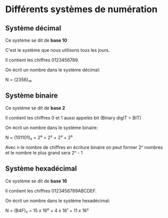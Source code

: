 # Différents systèmes de numération

## Système décimal

Ce système se dit de **base 10**

C'est le système que nous utilisons tous les jours.

Il contient les chiffres 0123456789.

On écrit un nombre dans le système décimal:

N = (2356)₁₀

## Système binaire

Ce système se dit de **base 2**

Il contient les chiffres 0 et 1 aussi appelés bit (Binary digIT = BIT)

On écrit un nombre dans le système binaire: 

N = (101101)₂ = 2⁰ + 2² + 2³ + 2⁵

Avec n le nombre de chiffres en écriture binaire on peut former 2ⁿ nombres et le nombre le plus grand sera 2ⁿ - 1

## Système hexadécimal

Ce système se dit de **base 16**

Il contient les chiffres 0123456789ABCDEF.

On écrit un nombre dans le système hexadécimal: 

N = (B4F)₂ = 15 x 16⁰ + 4 x 16¹ + 11 x 16²